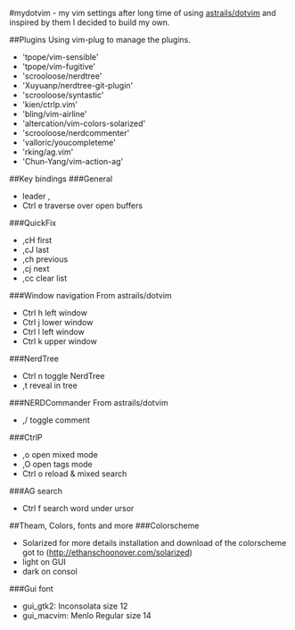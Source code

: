 #mydotvim - my vim settings
after long time of using [astrails/dotvim](https://github.com/astrails/dotvim) and inspired by them I decided to build my own.

##Plugins
Using vim-plug to manage the plugins.

- 'tpope/vim-sensible'
- 'tpope/vim-fugitive'
- 'scrooloose/nerdtree'
- 'Xuyuanp/nerdtree-git-plugin'
- 'scrooloose/syntastic'
- 'kien/ctrlp.vim'
- 'bling/vim-airline'
- 'altercation/vim-colors-solarized'
- 'scrooloose/nerdcommenter'
- 'valloric/youcompleteme'
- 'rking/ag.vim'
- 'Chun-Yang/vim-action-ag'

##Key bindings
###General
- leader ,
- Ctrl e traverse over open buffers

###QuickFix
- ,cH first
- ,cJ last
- ,ch previous
- ,cj next
- ,cc clear list

###Window navigation
From astrails/dotvim

- Ctrl h left window
- Ctrl j lower window
- Ctrl l left window
- Ctrl k upper window

###NerdTree
- Ctrl n toggle NerdTree
- ,t reveal in tree

###NERDCommander 
From astrails/dotvim
- ,/ toggle comment

###CtrlP
- ,o open mixed mode
- ,O open tags mode
- Ctrl o reload & mixed search

###AG search
- Ctrl f search word under ursor

##Theam, Colors, fonts and more
###Colorscheme
- Solarized
 for more details installation and download of the colorscheme got to (http://ethanschoonover.com/solarized)
 - light on GUI
 - dark on consol

###Gui font
- gui_gtk2: Inconsolata size 12
- gui_macvim: Menlo Regular size 14





